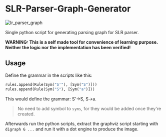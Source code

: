 # SLR-Parser-Graph-Generator

![lr_parser_graph](https://github.com/user-attachments/assets/ff041b3b-f3ff-460b-9f84-5bd87b5c371b)

Single python script for generating parsing graph for SLR parser.

**WARNING: This is a self made tool for convenience of learning purpose.
Neither the logic nor the implementation has been verified!**

## Usage

Define the grammar in the scripts like this:

```python
rules.append(Rule(Sym("S'"), [Sym("S")]))
rules.append(Rule(Sym("S"), [Sym("a")]))
```

This would define the grammar: S'->S, S->a.

> No need to add symbol to `syms`, for
> they would be added once they're created.

Afterwards run the python scripts, extract the graphviz script starting with
`digraph G ...` and run it with a dot engine to produce the image.
